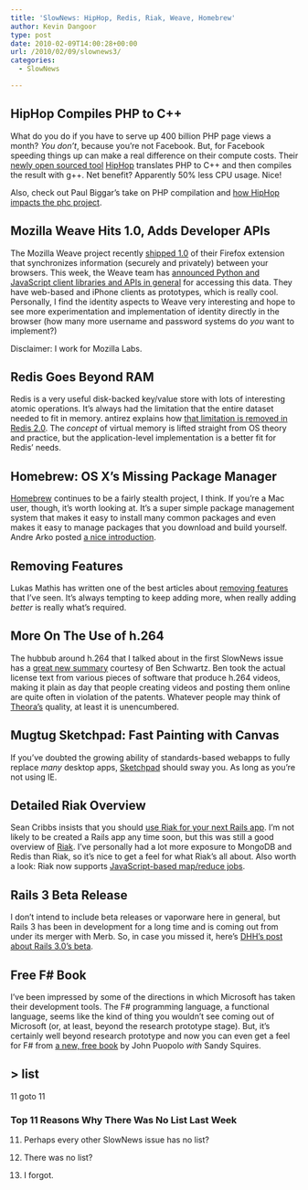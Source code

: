 ```yaml
---
title: 'SlowNews: HipHop, Redis, Riak, Weave, Homebrew'
author: Kevin Dangoor
type: post
date: 2010-02-09T14:00:28+00:00
url: /2010/02/09/slownews3/
categories:
  - SlowNews

---
```

## HipHop Compiles PHP to C++

What do you do if you have to serve up 400 billion PHP page views a month? _You don&#8217;t_, because you&#8217;re not Facebook. But, for Facebook speeding things up can make a real difference on their compute costs. Their [newly open sourced tool][1] [HipHop][2] translates PHP to C++ and then compiles the result with g++. Net benefit? Apparently 50% less CPU usage. Nice!

Also, check out Paul Biggar&#8217;s take on PHP compilation and [how HipHop impacts the phc project][3].

## Mozilla Weave Hits 1.0, Adds Developer APIs

The Mozilla Weave project recently [shipped 1.0][4] of their Firefox extension that synchronizes information (securely and privately) between your browsers. This week, the Weave team has [announced Python and JavaScript client libraries and APIs in general][5] for accessing this data. They have web-based and iPhone clients as prototypes, which is really cool. Personally, I find the identity aspects to Weave very interesting and hope to see more experimentation and implementation of identity directly in the browser (how many more username and password systems do _you_ want to implement?)

Disclaimer: I work for Mozilla Labs.

## Redis Goes Beyond RAM

Redis is a very useful disk-backed key/value store with lots of interesting atomic operations. It&#8217;s always had the limitation that the entire dataset needed to fit in memory. antirez explains how [that limitation is removed in Redis 2.0][6]. The _concept_ of virtual memory is lifted straight from OS theory and practice, but the application-level implementation is a better fit for Redis&#8217; needs.

## Homebrew: OS X&#8217;s Missing Package Manager

[Homebrew][7] continues to be a fairly stealth project, I think. If you&#8217;re a Mac user, though, it&#8217;s worth looking at. It&#8217;s a super simple package management system that makes it easy to install many common packages and even makes it easy to manage packages that you download and build yourself. Andre Arko posted [a nice introduction][8].

## Removing Features

Lukas Mathis has written one of the best articles about [removing features][9] that I&#8217;ve seen. It&#8217;s always tempting to keep adding more, when really adding _better_ is really what&#8217;s required.

## More On The Use of h.264

The hubbub around h.264 that I talked about in the first SlowNews issue has a [great new summary][10] courtesy of Ben Schwartz. Ben took the actual license text from various pieces of software that produce h.264 videos, making it plain as day that people creating videos and posting them online are quite often in violation of the patents. Whatever people may think of [Theora&#8217;s][11] quality, at least it is unencumbered.

## Mugtug Sketchpad: Fast Painting with Canvas

If you&#8217;ve doubted the growing ability of standards-based webapps to fully replace _many_ desktop apps, [Sketchpad][12] should sway you. As long as you&#8217;re not using IE.

## Detailed Riak Overview

Sean Cribbs insists that you should [use Riak for your next Rails app][13]. I&#8217;m not likely to be created a Rails app any time soon, but this was still a good overview of [Riak][14]. I&#8217;ve personally had a lot more exposure to MongoDB and Redis than Riak, so it&#8217;s nice to get a feel for what Riak&#8217;s all about. Also worth a look: Riak now supports [JavaScript-based map/reduce jobs][15].

## Rails 3 Beta Release

I don&#8217;t intend to include beta releases or vaporware here in general, but Rails 3 has been in development for a long time and is coming out from under its merger with Merb. So, in case you missed it, here&#8217;s [DHH&#8217;s post about Rails 3.0&#8217;s beta][16].

## Free F# Book

I&#8217;ve been impressed by some of the directions in which Microsoft has taken their development tools. The F# programming language, a functional language, seems like the kind of thing you wouldn&#8217;t see coming out of Microsoft (or, at least, beyond the research prototype stage). But, it&#8217;s certainly well beyond research prototype and now you can even get a feel for F# from [a new, free book][17] by John Puopolo _with_ Sandy Squires.

## > list
  
11 goto 11

### Top 11 Reasons Why There Was No List Last Week

11. Perhaps every other SlowNews issue has no list?

10. There was no list?

1. I forgot.

 [1]: http://developers.facebook.com/news.php?blog=1&story=358
 [2]: http://github.com/facebook/hiphop-php/wikis
 [3]: http://blog.paulbiggar.com/archive/a-rant-about-php-compilers-in-general-and-hiphop-in-particular/
 [4]: http://mozillalabs.com/weave/2010/01/28/synchronize-your-firefox-experience-across-desktop-and-mobile/
 [5]: http://mozillalabs.com/weave/2010/02/05/weave-sync-new-apis-and-resources-for-developers/
 [6]: http://antirez.com/post/redis-virtual-memory-story.html
 [7]: http://github.com/mxcl/homebrew
 [8]: http://www.engineyard.com/blog/2010/homebrew-os-xs-missing-package-manager/
 [9]: http://ignorethecode.net/blog/2010/02/02/removing-features/
 [10]: http://bemasc.net/wordpress/2010/02/02/no-you-cant-do-that-with-h264/
 [11]: http://theora.org/
 [12]: http://mugtug.com/sketchpad/
 [13]: http://seancribbs.com/tech/2010/02/06/why-riak-should-power-your-next-rails-app/
 [14]: http://riak.basho.com/
 [15]: http://blog.basho.com/2010/02/03/the-release-riak-0.8-and-javascript-map/reduce/
 [16]: http://weblog.rubyonrails.org/2010/2/5/rails-3-0-beta-release
 [17]: http://www.ctocorner.com/fsharp/book/default.aspx
